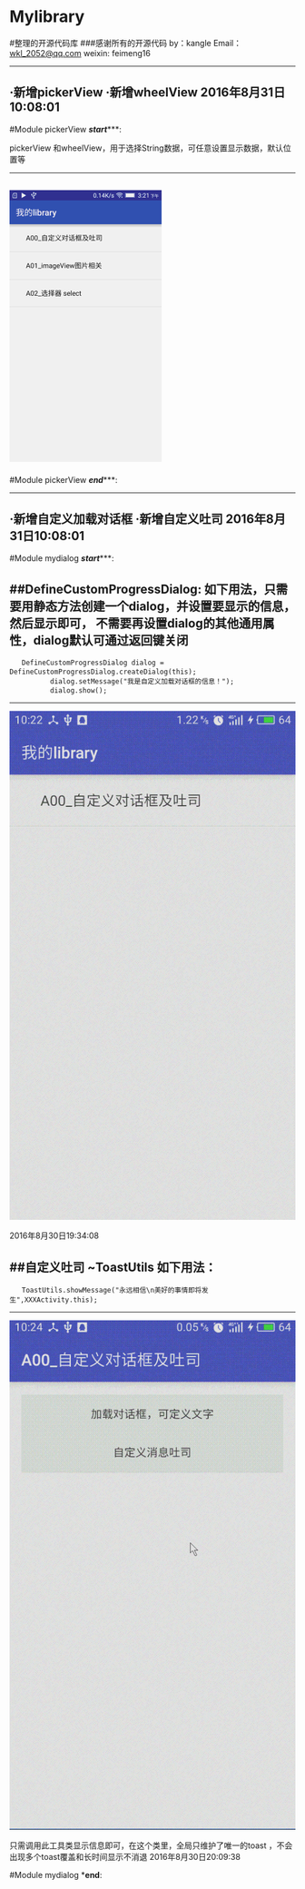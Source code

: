 # Mylibrary
#整理的开源代码库
###感谢所有的开源代码
by：kangle
Email： wkl_2052@qq.com
weixin: feimeng16





----------------------------
·新增pickerView
·新增wheelView
2016年8月31日10:08:01
----------------------------

#Module pickerView  *********************start************************:

pickerView 和wheelView，用于选择String数据，可任意设置显示数据，默认位置等

----------
![image](https://github.com/wkangle/Mylibrary/blob/master/pickerview/gif/pickerView.gif )
----------

#Module pickerView  *********************end************************:







----------------------------
·新增自定义加载对话框
·新增自定义吐司
2016年8月31日10:08:01
----------------------------

#Module mydialog  *********************start************************:

##DefineCustomProgressDialog:
如下用法，只需要用静态方法创建一个dialog，并设置要显示的信息，然后显示即可，
不需要再设置dialog的其他通用属性，dialog默认可通过返回键关闭
----------------------------------------------------------
       DefineCustomProgressDialog dialog = DefineCustomProgressDialog.createDialog(this);
              dialog.setMessage("我是自定义加载对话框的信息！");
              dialog.show();

----------------------------------------------------------
![image](https://github.com/wkangle/Mylibrary/blob/master/mydialog/gif/dialog.gif )

2016年8月30日19:34:08




##自定义吐司
~ToastUtils
如下用法：
-----------------------------------------------------------------
       ToastUtils.showMessage("永远相信\n美好的事情即将发生",XXXActivity.this);

-----------------------------------------------------------------

![image](https://github.com/wkangle/Mylibrary/blob/master/mydialog/gif/toast.gif )

只需调用此工具类显示信息即可，在这个类里，全局只维护了唯一的toast ，不会出现多个toast覆盖和长时间显示不消退
2016年8月30日20:09:38

#Module mydialog  ***********************end**********************:



